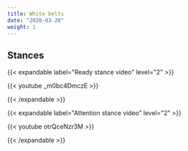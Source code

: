 ```yaml
---
title: White belts
date: "2020-03-28"
weight: 1
---
```


## Stances

{{< expandable label="Ready stance video" level="2" >}}

{{< youtube _m0bc4DmczE >}}

{{< /expandable >}}

{{< expandable label="Attention stance video" level="2" >}}

{{< youtube otrQceNzr3M >}}

{{< /expandable >}}

